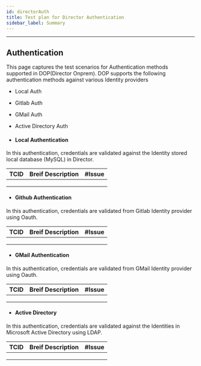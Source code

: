 ```yaml
---
id: directorAuth
title: Test plan for Director Authentication
sidebar_label: Summary
---
```

------

## Authentication
This page captures the test scenarios for Authentication methods supported in DOP(Director Onprem). DOP supports the following authentication methods against various Identity providers
- Local Auth
- Gitlab Auth
- GMail Auth
- Active Directory Auth


- #### Local Authentication

In this authentication, credentials are validated against the Identity stored local database (MySQL) in Director.



| TCID | Breif Description | #Issue |
| ---- | ----------------- | ------ |
|      |                   |        |
|      |                   |        |
|      |                   |        |



- #### Github Authentication

In this authentication, credentials are validated from Gitlab Identity provider using Oauth.

| TCID | Breif Description | #Issue |
| ---- | ----------------- | ------ |
|      |                   |        |
|      |                   |        |
|      |                   |        |



- #### GMail Authentication

In this authentication, credentials are validated from GMail Identity provider using Oauth.



| TCID | Breif Description | #Issue |
| ---- | ----------------- | ------ |
|      |                   |        |
|      |                   |        |
|      |                   |        |

- #### Active Directory

In this authentication, credentials are validated against the Identities in Microsoft Active Directory using LDAP.



| TCID | Breif Description | #Issue |
| ---- | ----------------- | ------ |
|      |                   |        |
|      |                   |        |
|      |                   |        |

